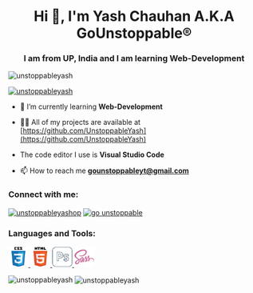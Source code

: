 <h1 align="center">Hi 👋, I'm Yash Chauhan A.K.A GoUnstoppable®</h1>
<h3 align="center">I am from UP, India and I am learning Web-Development</h3>

<p align="left"> <img src="https://komarev.com/ghpvc/?username=unstoppableyash&label=Profile%20views&color=0e75b6&style=flat" alt="unstoppableyash" /> </p>

<p align="left"> <a href="https://github.com/ryo-ma/github-profile-trophy"><img src="https://github-profile-trophy.vercel.app/?username=unstoppableyash" alt="unstoppableyash" /></a> </p>

- 🌱 I’m currently learning **Web-Development**

- 👨‍💻 All of my projects are available at [https://github.com/UnstoppableYash](https://github.com/UnstoppableYash)

- The code editor I use is **Visual Studio Code**

- 📫 How to reach me **gounstoppableyt@gmail.com**

<h3 align="left">Connect with me:</h3>
<p align="left">
<a href="https://instagram.com/unstoppableyashop" target="blank"><img align="center" src="https://cdn.jsdelivr.net/npm/simple-icons@3.0.1/icons/instagram.svg" alt="unstoppableyashop" height="30" width="40" /></a>
<a href="https://www.youtube.com/c/go unstoppable" target="blank"><img align="center" src="https://cdn.jsdelivr.net/npm/simple-icons@3.0.1/icons/youtube.svg" alt="go unstoppable" height="30" width="40" /></a>
</p>

<h3 align="left">Languages and Tools:</h3>
<p align="left"> <a href="https://www.w3schools.com/css/" target="_blank"> <img src="https://raw.githubusercontent.com/devicons/devicon/master/icons/css3/css3-original-wordmark.svg" alt="css3" width="40" height="40"/> </a> <a href="https://www.w3.org/html/" target="_blank"> <img src="https://raw.githubusercontent.com/devicons/devicon/master/icons/html5/html5-original-wordmark.svg" alt="html5" width="40" height="40"/> </a> <a href="https://www.photoshop.com/en" target="_blank"> <img src="https://raw.githubusercontent.com/devicons/devicon/master/icons/photoshop/photoshop-line.svg" alt="photoshop" width="40" height="40"/> </a> <a href="https://sass-lang.com" target="_blank"> <img src="https://raw.githubusercontent.com/devicons/devicon/master/icons/sass/sass-original.svg" alt="sass" width="40" height="40"/> </a> </p>

<p><img align="left" src="https://github-readme-stats.vercel.app/api/top-langs?username=unstoppableyash&show_icons=true&locale=en&layout=compact" alt="unstoppableyash" /></p>

<p>&nbsp;<img align="center" src="https://github-readme-stats.vercel.app/api?username=unstoppableyash&show_icons=true&locale=en" alt="unstoppableyash" /></p>

